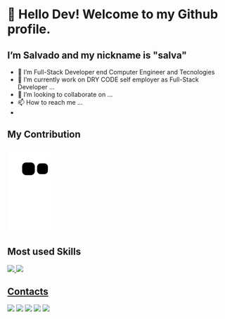 # 👋 Hello Dev! Welcome to my Github profile.

##  I’m Salvado and my nickname is "salva"
- 👀 I’m Full-Stack Developer end Computer Engineer and Tecnologies
- 🌱 I’m currently work on DRY CODE self employer as Full-Stack Developer ...
- 💞️ I’m looking to collaborate on ...
- 📫 How to reach me ...
- 
## My Contribution
![Snake animation](https://github.com/salvamatavele/salvamatavele/blob/output/github-contribution-grid-snake.svg)

## Most used Skills
<div>
<a href="https://github.com/salvamatavele"/>
<img height="180em" src="https://github-readme-stats.vercel.app/api/top-langs/?username=salvamatavele&layout=compact&langs_count=7&theme=dracula"/>
<img height="180em" src="https://github-readme-stats.vercel.app/api?username=salvamatavele&show_icons=true&theme=dracula&include_all_commits=true&count_private=true"/>
</div>

## Contacts

<div>
<a href="https://www.youtube.com/UCc7vFw1omeqEORxK3TAQeew" target="_blank"><img src="https://img.shields.io/badge/YouTube-FF0000?style=for-the-badge&logo=youtube&logoColor=white" target="_blank"></a>
<a href="https://instagram.com/salvamatavele" target="_blank"><img src="https://img.shields.io/badge/-Instagram-%23E4405F?style=for-the-badge&logo=instagram&logoColor=white" target="_blank"></a>
<a href="https://join.skype.com/invite/xpsvtYx8ckA6" target="_blank"><img src="https://img.shields.io/badge/-Skype-%230077B5?style=for-the-badge&logo=skype&logoColor=white" target="_blank"></a>
<a href = "mailto:smatavele1@gmail.com"><img src="https://img.shields.io/badge/Gmail-D14836?style=for-the-badge&logo=gmail&logoColor=white" target="_blank"></a>
<a href="https://www.linkedin.com/in/salvado-matavele-b99650192/" target="_blank"><img src="https://img.shields.io/badge/-LinkedIn-%230077B5?style=for-the-badge&logo=linkedin&logoColor=white" target="_blank"></a>   
</div>

<!---
salvamatavele/salvamatavele is a ✨ special ✨ repository because its `README.md` (this file) appears on your GitHub profile.
You can click the Preview link to take a look at your changes.
--->
